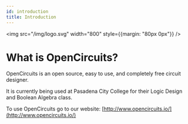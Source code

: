 ```yaml
---
id: introduction
title: Introduction
---
```


<img src="/img/logo.svg" width="800" style={{margin: "80px 0px"}} />


# What is OpenCircuits?

OpenCircuits is an open source, easy to use, and completely free circuit designer.

It is currently being used at Pasadena City College for their Logic Design and Boolean Algebra class.

To use OpenCircuits go to our website: [http://www.opencircuits.io/](http://www.opencircuits.io/)


